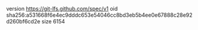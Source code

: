 version https://git-lfs.github.com/spec/v1
oid sha256:a531668f6e4ec9dddc653e54046cc8bd3eb5b4ee0e67888c28e92d260bf6cd2e
size 6154

